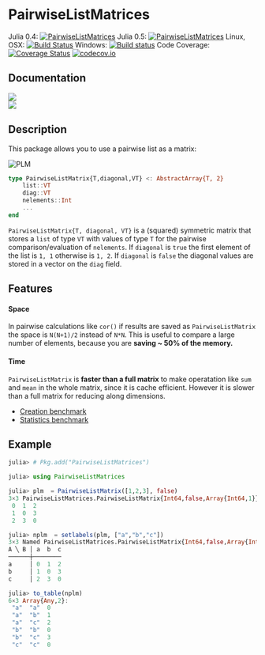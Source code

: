 # PairwiseListMatrices

Julia 0.4: [![PairwiseListMatrices](http://pkg.julialang.org/badges/PairwiseListMatrices_0.4.svg)](http://pkg.julialang.org/?pkg=PairwiseListMatrices)
Julia 0.5: [![PairwiseListMatrices](http://pkg.julialang.org/badges/PairwiseListMatrices_0.5.svg)](http://pkg.julialang.org/?pkg=PairwiseListMatrices)
Linux, OSX: [![Build Status](https://travis-ci.org/diegozea/PairwiseListMatrices.jl.svg?branch=master)](https://travis-ci.org/diegozea/PairwiseListMatrices.jl)
Windows: [![Build status](https://ci.appveyor.com/api/projects/status/p96sso5b23gi85mg/branch/master?svg=true)](https://ci.appveyor.com/project/diegozea/pairwiselistmatrices-jl/branch/master)
Code Coverage: [![Coverage Status](https://coveralls.io/repos/diegozea/PairwiseListMatrices.jl/badge.svg?branch=master&service=github)](https://coveralls.io/github/diegozea/PairwiseListMatrices.jl?branch=master) [![codecov.io](http://codecov.io/github/diegozea/PairwiseListMatrices.jl/coverage.svg?branch=master)](http://codecov.io/github/diegozea/PairwiseListMatrices.jl?branch=master)

## Documentation  

[![](https://img.shields.io/badge/docs-stable-blue.svg)](https://diegozea.github.io/PairwiseListMatrices.jl/stable)  
[![](https://img.shields.io/badge/docs-latest-blue.svg)](https://diegozea.github.io/PairwiseListMatrices.jl/latest)

## Description

This package allows you to use a pairwise list as a matrix:

![PLM](https://raw.githubusercontent.com/diegozea/PairwiseListMatrices.jl/master/docs/src/PLM_README.svg)

```julia
type PairwiseListMatrix{T,diagonal,VT} <: AbstractArray{T, 2}
    list::VT
    diag::VT
    nelements::Int
    ...
end
```   

`PairwiseListMatrix{T, diagonal, VT}` is a (squared) symmetric matrix that stores a `list`
of type `VT` with values of type `T` for the pairwise comparison/evaluation of `nelements`.
If `diagonal` is `true` the first element of the list is `1, 1` otherwise is `1, 2`.
If `diagonal` is `false` the diagonal values are stored in a vector on the `diag` field.  

## Features  

#### Space  

In pairwise calculations like `cor()` if results are saved as `PairwiseListMatrix` the
space is `N(N+1)/2` instead of `N*N`. This is useful to compare a large number of elements,
because you are **saving ~ 50% of the memory.**  

#### Time  

`PairwiseListMatrix` is **faster than a full matrix** to make operatation like `sum` and
`mean` in the whole matrix, since it is cache efficient. However it is slower than a full
matrix for reducing along dimensions.  

 - [Creation benchmark](http://nbviewer.ipython.org/github/diegozea/PairwiseListMatrices.jl/blob/master/test/creation_bech.ipynb)
 - [Statistics benchmark](http://nbviewer.ipython.org/github/diegozea/PairwiseListMatrices.jl/blob/master/test/stats_bench.ipynb)

## Example

```julia
julia> # Pkg.add("PairwiseListMatrices")

julia> using PairwiseListMatrices

julia> plm  = PairwiseListMatrix([1,2,3], false)
3×3 PairwiseListMatrices.PairwiseListMatrix{Int64,false,Array{Int64,1}}:
 0  1  2
 1  0  3
 2  3  0

julia> nplm  = setlabels(plm, ["a","b","c"])
3×3 Named PairwiseListMatrices.PairwiseListMatrix{Int64,false,Array{Int64,1}}
A ╲ B │ a  b  c
──────┼────────
a     │ 0  1  2
b     │ 1  0  3
c     │ 2  3  0

julia> to_table(nplm)
6×3 Array{Any,2}:
 "a"  "a"  0
 "a"  "b"  1
 "a"  "c"  2
 "b"  "b"  0
 "b"  "c"  3
 "c"  "c"  0

```

